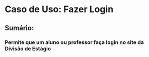 # Caso de Uso: Fazer Login

## Sumário: 

### Permite que um aluno ou professor faça login no site da Divisão de Estágio

